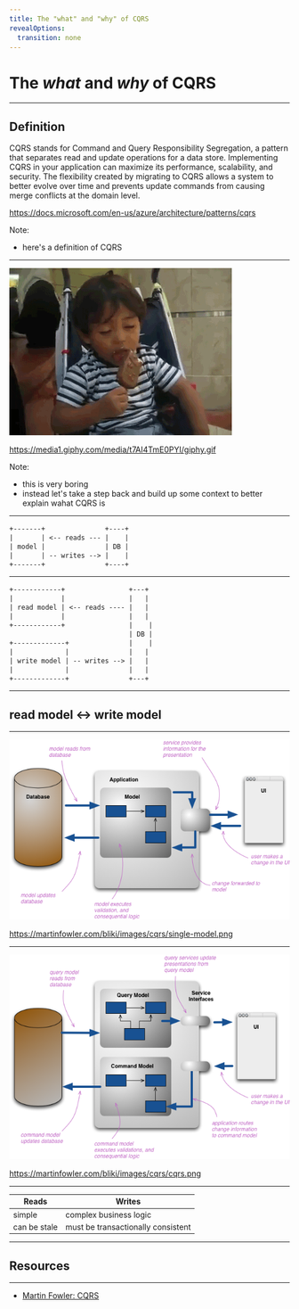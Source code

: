 ```yaml
---
title: The "what" and "why" of CQRS
revealOptions:
  transition: none
---
```


# The *what* and *why* of CQRS

---

## Definition
<!-- .element: style="font-size: smaller; text-align: left;" -->

CQRS stands for Command and Query Responsibility Segregation, a pattern that
separates read and update operations for a data store. Implementing CQRS in
your application can maximize its performance, scalability, and security. The
flexibility created by migrating to CQRS allows a system to better evolve over
time and prevents update commands from causing merge conflicts at the domain
level.
<!-- .element: style="font-size: smaller; text-align: left;" -->

https://docs.microsoft.com/en-us/azure/architecture/patterns/cqrs
<!-- .element: style="font-size: small; text-align: left;" -->

Note:
- here's a definition of CQRS

---

<img src="./images/boring.gif">

https://media1.giphy.com/media/t7AI4TmE0PYI/giphy.gif
<!-- .element: style="font-size: small;" -->

Note:
- this is very boring
- instead let's take a step back and build up some context to better explain wahat CQRS is

---

```text
+-------+               +----+
|       | <-- reads --- |    |
| model |               | DB |
|       | -- writes --> |    |
+-------+               +----+
```

---

```text
+------------+                +---+
|            |                |   |
| read model | <-- reads ---- |   |
|            |                |   |
+------------+                |    |
                              | DB |
+-------------+               |    |
|             |               |   |
| write model | -- writes --> |   |
|             |               |   |
+-------------+               +---+
```

---

## read model <-> write model

---

![single model](./images/single-model.png)

https://martinfowler.com/bliki/images/cqrs/single-model.png
<!-- .element: style="font-size: small;" -->

---

![cqrs](./images/cqrs.png)

https://martinfowler.com/bliki/images/cqrs/cqrs.png
<!-- .element: style="font-size: small;" -->

---

| Reads        | Writes                             |
| -----        | ------                             |
| simple       | complex business logic             |
| can be stale | must be transactionally consistent |


---

## Resources

---

- [Martin Fowler: CQRS](https://martinfowler.com/bliki/CQRS.html)

